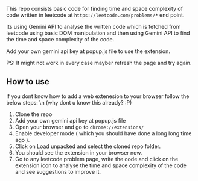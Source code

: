 This repo consists basic code for finding time and space complexity of code written in leetcode
at `https://leetcode.com/problems/*` end point.

Its using Gemini API to analyse the written code which is fetched from leetcode using basic
DOM manipulation and then using Gemini API to find the time and space complexity of the code.

Add your own gemini api key at popup.js file to use the extension.

PS: It might not work in every case mayber refresh the page and try again.

## How to use

If you dont know how to add a web extenesion to your browser follow the below steps:
\n
(why dont u know this already? :P)

1. Clone the repo
2. Add your own gemini api key at popup.js file
3. Open your browser and go to `chrome://extensions/`
4. Enable developer mode ( which you should have done a long long time ago ).
5. Click on Load unpacked and select the cloned repo folder.
6. You should see the extension in your browser now.
7. Go to any leetcode problem page, write the code and click on the extension icon to analyse the time and space complexity of the code and see suggestions to improve it.
